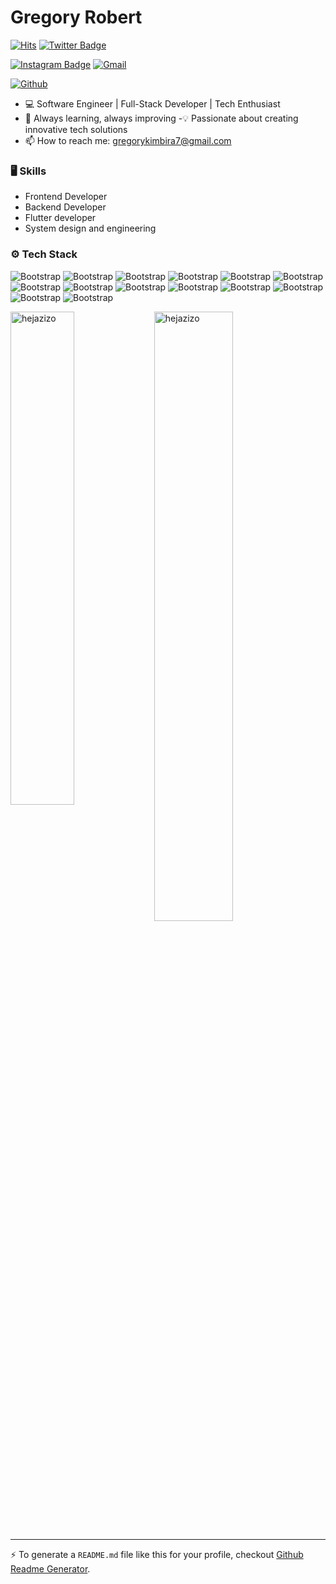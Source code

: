 # Gregory Robert

[![Hits](https://hits.seeyoufarm.com/api/count/incr/badge.svg?url=https%3A%2F%2Fgithub.com%2Fhejazizo%2Fhejazizo&count_bg=%2379C83D&title_bg=%23555555&icon=&icon_color=%23E7E7E7&title=Profile+Views&edge_flat=false)](https://hits.seeyoufarm.com)
[![Twitter Badge](https://img.shields.io/badge/-Twitter-1da1f2?labelColor=1da1f2&logo=twitter&logoColor=white&link=https://twitter.com/@GKimbira)](https://twitter.com/@GKimbira)

[![Instagram Badge](https://img.shields.io/badge/-Instagram-purple?logo=instagram&logoColor=white&link=https://instagram.com/griggs_5/)](https://www.instagram.com/griggs_5)
[![Gmail](https://img.shields.io/badge/-Gmail-c14438?style=flat&logo=Gmail&logoColor=white)](mailto:gregorykimbira7@gmail.com)

[![Github](https://img.shields.io/github/followers/hejazizo?label=Follow&style=social)](https://github.com/hejazizo)

- 💻 Software Engineer | Full-Stack Developer | Tech Enthusiast
- 🌱 Always learning, always improving
-💡 Passionate about creating innovative tech solutions
- 📫 How to reach me: gregorykimbira7@gmail.com



### 🖥 Skills

- Frontend Developer
- Backend Developer
- Flutter developer
- System design and engineering
### ⚙️ Tech Stack

![Bootstrap](https://img.shields.io/badge/-Python-05122A?style=flat-square&logo=Python&color=250707) ![Bootstrap](https://img.shields.io/badge/-JavaScript-05122A?style=flat-square&logo=JavaScript&color=250707) ![Bootstrap](https://img.shields.io/badge/-Angular-05122A?style=flat-square&logo=Angular&color=250707) ![Bootstrap](https://img.shields.io/badge/-Flutter-05122A?style=flat-square&logo=Flutter&color=250707) ![Bootstrap](https://img.shields.io/badge/-Typescript-05122A?style=flat-square&logo=Typescript&color=250707) ![Bootstrap](https://img.shields.io/badge/-Laravel-05122A?style=flat-square&logo=Laravel&color=250707) ![Bootstrap](https://img.shields.io/badge/-Docker-05122A?style=flat-square&logo=Docker&color=250707) ![Bootstrap](https://img.shields.io/badge/-MongoDB-05122A?style=flat-square&logo=MongoDB&color=250707) ![Bootstrap](https://img.shields.io/badge/-MySQL-05122A?style=flat-square&logo=MySQL&color=250707) ![Bootstrap](https://img.shields.io/badge/-PostgreSQL-05122A?style=flat-square&logo=PostgreSQL&color=250707) ![Bootstrap](https://img.shields.io/badge/-React-05122A?style=flat-square&logo=React&color=250707) ![Bootstrap](https://img.shields.io/badge/-Django-05122A?style=flat-square&logo=Django&color=250707) ![Bootstrap](https://img.shields.io/badge/-Express%20-05122A?style=flat-square&logo=Express&color=250707) ![Bootstrap](https://img.shields.io/badge/-Tailwind-05122A?style=flat-square&logo=Tailwind&color=250707)

<div>
  <img width="45%" align="left" src="https://github-readme-stats.vercel.app/api/top-langs?username=hejazizo&show_icons=true&locale=en&layout=compact" alt="hejazizo" />
  <img width="50%"  src="https://github-readme-streak-stats.herokuapp.com/?user=hejazizo&" alt="hejazizo" />
</div>


---
:zap: To generate a `README.md` file like this for your profile, checkout [Github Readme Generator](https://hejazizo-github-profile-readme-srcstreamlit-app-i6skm7.streamlit.app/).
